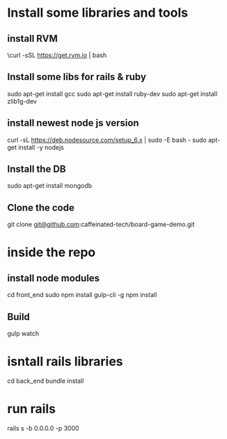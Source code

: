 
# Install some libraries and tools

## install RVM
\curl -sSL https://get.rvm.io | bash

## Install some libs for rails & ruby
sudo apt-get install gcc
sudo apt-get install ruby-dev
sudo apt-get install zlib1g-dev

## install newest node js version
curl -sL https://deb.nodesource.com/setup_6.x | sudo -E bash -
sudo apt-get install -y nodejs

## Install the DB
sudo apt-get install mongodb

## Clone the code
git clone git@github.com:caffeinated-tech/board-game-demo.git

# inside the repo

## install node modules
cd front_end
sudo npm install gulp-cli -g
npm install

## Build
gulp watch

# isntall rails libraries
cd back_end
bundle install

# run rails
rails s -b 0.0.0.0 -p 3000